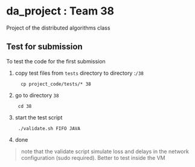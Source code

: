 # da_project : Team 38

Project of the distributed algorithms class

## Test for submission

To test the code for the first submission

1. copy test files from `tests` directory to directory :`/38` 

         cp project_code/tests/* 38   
        
2. go to directory `38`

        cd 38
        
3. start the test script
        
        ./validate.sh FIFO JAVA
        
4. done

> note that the validate script simulate loss and delays in the network configuration (sudo required). Better to test inside the VM
